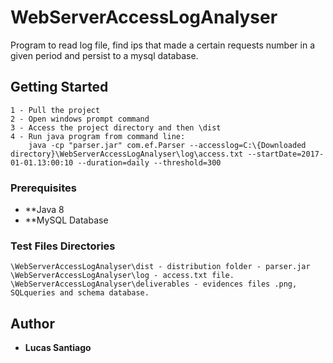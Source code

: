 # WebServerAccessLogAnalyser
Program to read log file, find ips that made a certain  requests number in a given period and persist to a mysql database.

## Getting Started
```
1 - Pull the project
2 - Open windows prompt command
3 - Access the project directory and then \dist
4 - Run java program from command line:
    java -cp "parser.jar" com.ef.Parser --accesslog=C:\{Downloaded directory}\WebServerAccessLogAnalyser\log\access.txt --startDate=2017-01-01.13:00:10 --duration=daily --threshold=300
```

### Prerequisites
* **Java 8
* **MySQL Database

### Test Files Directories
```
\WebServerAccessLogAnalyser\dist - distribution folder - parser.jar
\WebServerAccessLogAnalyser\log - access.txt file.
\WebServerAccessLogAnalyser\deliverables - evidences files .png, SQLqueries and schema database.
```

## Author
* **Lucas Santiago**
